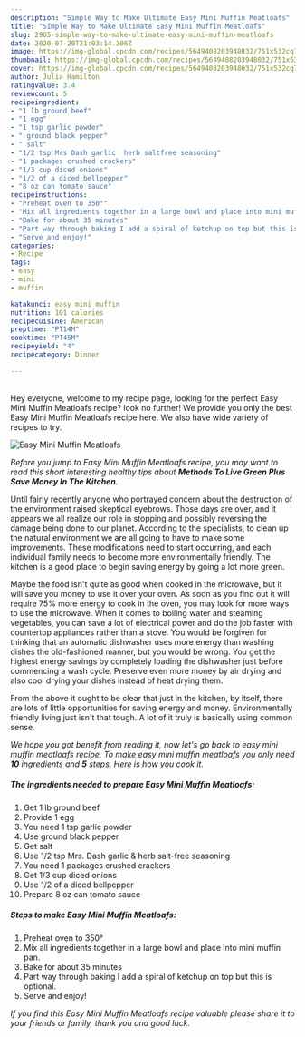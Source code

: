 ```yaml
---
description: "Simple Way to Make Ultimate Easy Mini Muffin Meatloafs"
title: "Simple Way to Make Ultimate Easy Mini Muffin Meatloafs"
slug: 2905-simple-way-to-make-ultimate-easy-mini-muffin-meatloafs
date: 2020-07-20T21:03:14.306Z
image: https://img-global.cpcdn.com/recipes/5649408203948032/751x532cq70/easy-mini-muffin-meatloafs-recipe-main-photo.jpg
thumbnail: https://img-global.cpcdn.com/recipes/5649408203948032/751x532cq70/easy-mini-muffin-meatloafs-recipe-main-photo.jpg
cover: https://img-global.cpcdn.com/recipes/5649408203948032/751x532cq70/easy-mini-muffin-meatloafs-recipe-main-photo.jpg
author: Julia Hamilton
ratingvalue: 3.4
reviewcount: 5
recipeingredient:
- "1 lb ground beef"
- "1 egg"
- "1 tsp garlic powder"
- " ground black pepper"
- " salt"
- "1/2 tsp Mrs Dash garlic  herb saltfree seasoning"
- "1 packages crushed crackers"
- "1/3 cup diced onions"
- "1/2 of a diced bellpepper"
- "8 oz can tomato sauce"
recipeinstructions:
- "Preheat oven to 350°"
- "Mix all ingredients together in a large bowl and place into mini muffin pan."
- "Bake for about 35 minutes"
- "Part way through baking I add a spiral of ketchup on top but this is optional."
- "Serve and enjoy!"
categories:
- Recipe
tags:
- easy
- mini
- muffin

katakunci: easy mini muffin 
nutrition: 101 calories
recipecuisine: American
preptime: "PT14M"
cooktime: "PT45M"
recipeyield: "4"
recipecategory: Dinner

---
```

<br>
Hey everyone, welcome to my recipe page, looking for the perfect Easy Mini Muffin Meatloafs recipe? look no further! We provide you only the best Easy Mini Muffin Meatloafs recipe here. We also have wide variety of recipes to try.
<br>


![Easy Mini Muffin Meatloafs](https://img-global.cpcdn.com/recipes/5649408203948032/751x532cq70/easy-mini-muffin-meatloafs-recipe-main-photo.jpg)

<i>Before you jump to Easy Mini Muffin Meatloafs recipe, you may want to read this short interesting healthy tips about 
<strong>Methods To Live Green Plus Save Money In The Kitchen</strong>.</i>
</br>

Until fairly recently anyone who portrayed concern about the destruction of the environment raised skeptical eyebrows. Those days are over, and it appears we all realize our role in stopping and possibly reversing the damage being done to our planet. According to the specialists, to clean up the natural environment we are all going to have to make some improvements. These modifications need to start occurring, and each individual family needs to become more environmentally friendly. The kitchen is a good place to begin saving energy by going a lot more green.

Maybe the food isn't quite as good when cooked in the microwave, but it will save you money to use it over your oven. As soon as you find out it will require 75% more energy to cook in the oven, you may look for more ways to use the microwave. When it comes to boiling water and steaming vegetables, you can save a lot of electrical power and do the job faster with countertop appliances rather than a stove. You would be forgiven for thinking that an automatic dishwasher uses more energy than washing dishes the old-fashioned manner, but you would be wrong. You get the highest energy savings by completely loading the dishwasher just before commencing a wash cycle. Preserve even more money by air drying and also cool drying your dishes instead of heat drying them.

From the above it ought to be clear that just in the kitchen, by itself, there are lots of little opportunities for saving energy and money. Environmentally friendly living just isn't that tough. A lot of it truly is basically using common sense.


<i>We hope you got benefit from reading it, now let's go back to easy mini muffin meatloafs recipe. To make easy mini muffin meatloafs you only need <strong>10</strong> ingredients and <strong>5</strong> steps. Here is how you cook it.
</i>

##### The ingredients needed to prepare Easy Mini Muffin Meatloafs:

1. Get 1 lb ground beef
1. Provide 1 egg
1. You need 1 tsp garlic powder
1. Use  ground black pepper
1. Get  salt
1. Use 1/2 tsp Mrs. Dash garlic &amp; herb salt-free seasoning
1. You need 1 packages crushed crackers
1. Get 1/3 cup diced onions
1. Use 1/2 of a diced bellpepper
1. Prepare 8 oz can tomato sauce


##### Steps to make Easy Mini Muffin Meatloafs:

1. Preheat oven to 350°
1. Mix all ingredients together in a large bowl and place into mini muffin pan.
1. Bake for about 35 minutes
1. Part way through baking I add a spiral of ketchup on top but this is optional.
1. Serve and enjoy!


<i>If you find this Easy Mini Muffin Meatloafs recipe valuable please share it to your friends or family, thank you and good luck.</i>
